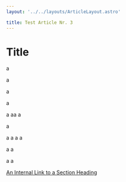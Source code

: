 ```yaml
---
layout: '../../layouts/ArticleLayout.astro'

title: Test Article Nr. 3
---
```


# Title

a

a

a

a

a
aa
a

a

a
a
a
a

a
a

a
a

[An Internal Link to a Section Heading](./test%20article#title)

